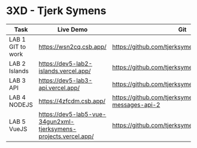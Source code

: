 # 3XD - Tjerk Symens

| Task              | Live Demo                                                        | Git                                                  |
| ----------------- | ---------------------------------------------------------------- | ---------------------------------------------------- |
| LAB 1 GIT to work | https://wsn2cq.csb.app/                                          | https://github.com/tjerksymens/dev5-lab1             |
| LAB 2 Islands     | https://dev5-lab2-islands.vercel.app/                            | https://github.com/tjerksymens/dev5_lab2_Islands     |
| LAB 3 API         | https://dev5-lab3-api.vercel.app/                                | https://github.com/tjerksymens/dev5-lab3-API         |
| LAB 4 NODEJS      | https://4zfcdm.csb.app/                                          | https://github.com/tjerksymens/nodejs-messages-api-2 |
| LAB 5 VueJS       | https://dev5-lab5-vue-34gun2xml-tjerksymens-projects.vercel.app/ | https://github.com/tjerksymens/dev5_lab5_VueJS       |
